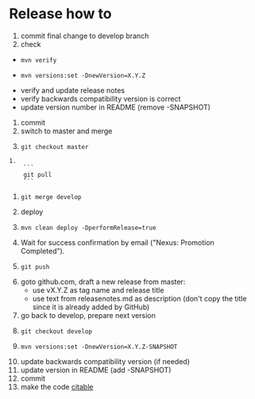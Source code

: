 
# Release how to
 
 1. commit final change to develop branch
 1. check
   * 
        ```
        mvn verify
        ```
   * 
        ```
        mvn versions:set -DnewVersion=X.Y.Z
        ```
   * verify and update release notes
   * verify backwards compatibility version is correct
   * update version number in README (remove -SNAPSHOT)
 1. commit
 1. switch to master and merge
   1. 
        ```
        git checkout master
        ```
    1. 
        ```
        git pull
        ```
   1. 
        ```
        git merge develop
        ```
 1. deploy
   1. 
        ```
        mvn clean deploy -DperformRelease=true
        ```
   1. Wait for success confirmation by email ("Nexus: Promotion Completed").
 1. 
      ```
      git push
      ```
 1. goto github.com, draft a new release from master:
    * use vX.Y.Z as tag name and release title
    * use text from releasenotes.md as description (don't copy the title since it is already added by GitHub)
 1. go back to develop, prepare next version
   1. 
        ```
        git checkout develop
        ```
   1. 
        ```
        mvn versions:set -DnewVersion=X.Y.Z-SNAPSHOT
        ```
   1. update backwards compatibility version (if needed)
   1. update version in README (add -SNAPSHOT)
 1. commit
 1. make the code [citable](https://guides.github.com/activities/citable-code/)

